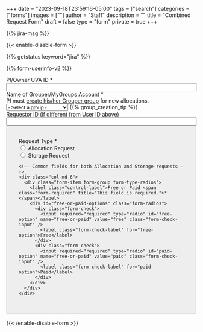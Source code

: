 +++
date = "2023-09-18T23:59:16-05:00"
tags = ["search"]
categories = ["forms"]
images = [""]
author = "Staff"
description = ""
title = "Combined Request Form"
draft = false
type = "form"
private = true
+++

{{% jira-msg %}}

<form action="https://uvarc-api.pods.uvarc.io/rest/general-support-request/" method="post" id="combined-request-form" class="needs-validation" novalidate accept-charset="UTF-8">

{{< enable-disable-form >}}

<div class="alert" id="response_message" role="alert" style="padding-bottom:0px;">
  <p id="form_post_response"></p>
</div>
<div>
  <input type="hidden" id="category" name="category" value="">
  <input type="hidden" id="allocation_type" name="Allocation Type" value="Combined Allocation and Storage Request">
  <input type="hidden" id="request_title" name="request_title" value="Combined Request: Allocation or Storage" />

  {{% getstatus keyword="jira" %}}

  {{% form-userinfo-v2 %}}

<!-- Requestor Information -->
<div class="form-item form-group form-type-textfield form-group">
  <label class="control-label" for="pi-uva-id">PI/Owner UVA ID <span class="form-required" title="This field is required.">*</span></label>
  <input required="required" class="form-control form-text required" type="text" id="pi-uva-id" name="pi-uva-id" value="" size="60" maxlength="128" />
</div>

<div class="form-item form-group form-item form-type-select form-group"> 
  <label class="control-label" for="mygroups-group">Name of Grouper/MyGroups Account <span class="form-required" title="This field is required.">*</span></label>
  <span style="font-weight:normal;"><br />PI must <a href="https://in.virginia.edu/how-to-request-group" target="_new">create his/her Grouper group</a> for new allocations.</span>
  <select required="required" class="form-control form-select required" id="mygroups-group" name="mygroups-group">
    <option value="">- Select a group -</option>
    <option value="it_research_group1">IT Research Group 1</option>
    <option value="it_research_group2">IT Research Group 2</option>
    <option value="it_dev_team1">IT Development Team 1</option>
    <option value="it_security_team">IT Security Team</option>
    <option value="it_infrastructure_group">IT Infrastructure Group</option>
  </select>
  {{% group_creation_tip %}}
</div>

<div class="form-item form-group form-type-textfield form-group">
  <label class="control-label" for="requestor-id">Requestor ID (if different from User ID above)</label>
  <input class="form-control form-text" type="text" id="requestor-id" name="requestor-id" value="" size="60" maxlength="128" />
</div>

<div class="container" style="padding:2rem;background-color:#eee;border:solid 1px #ccc;margin-bottom:1rem;">
  <div class="row">
    <!-- Request Type selection -->
    <div class="col-md-6">
      <div class="form-item form-group form-type-radios"> 
        <label class="control-label">Request Type <span class="form-required" title="This field is required.">*</span></label>
        <div id="request-type-options" class="form-radios">
          <div class="form-check">
            <input required="required" type="radio" id="request-type-allocation" name="request-type" value="allocation" class="form-check-input" />
            <label class="form-check-label" for="request-type-allocation">Allocation Request</label>
          </div>
          <div class="form-check">
            <input required="required" type="radio" id="request-type-storage" name="request-type" value="storage" class="form-check-input" />
            <label class="form-check-label" for="request-type-storage">Storage Request</label>
          </div>
        </div>
      </div>
    </div>

    <!-- Common fields for both Allocation and Storage requests -->
    <div class="col-md-6">
      <div class="form-item form-group form-type-radios"> 
        <label class="control-label">Free or Paid <span class="form-required" title="This field is required.">*</span></label>
        <div id="free-or-paid-options" class="form-radios">
          <div class="form-check">
            <input required="required" type="radio" id="free-option" name="free-or-paid" value="free" class="form-check-input" />
            <label class="form-check-label" for="free-option">Free</label>
          </div>
          <div class="form-check">
            <input required="required" type="radio" id="paid-option" name="free-or-paid" value="paid" class="form-check-input" />
            <label class="form-check-label" for="paid-option">Paid</label>
          </div>
        </div>
      </div>
    </div>
  </div>
</div>

<!-- Allocation Request Fields -->
<div id="allocation-fields" style="display: none; margin-top:1em; padding:2rem;background-color:#eee;border:solid 1px #ccc">
  <h3>Allocation Request</h3> 
  <hr size="1" />
  <div class="form-item form-group form-type-radios form-group"> 
    <label class="control-label">New or Renewal <span class="form-required" title="This field is required.">*</span></label>
    <div class="row">
      <div id="new-or-renewal-options" class="form-radios col">
        <div class="form-item form-type-radio radio">
          <input required="required" type="radio" id="new-or-renewal-1" name="new-or-renewal" value="new" checked="checked" class="form-radio" />
          <label class="control-label" for="new-or-renewal-1">New</label>
        </div>
        <div class="form-item form-type-radio radio">
          <input required="required" type="radio" id="new-or-renewal-2" name="new-or-renewal" value="renewal" class="form-radio" />
          <label class="control-label" for="new-or-renewal-2">Renewal</label>
        </div>
      </div>
      <div class="help-block col">If this is your first request, select New. Otherwise select Renewal.</div>
    </div>
  </div>
  
  <!-- Project Name for New Allocation (Initially hidden) -->
  <div id="new-project-name-container" style="display: none; margin-top:1em;">
    <div class="form-item form-group form-type-textfield form-group">
      <label class="control-label" for="new-project-name">Project Name <span class="form-required" title="This field is required.">*</span></label>
      <input required="required" class="form-control form-text required" type="text" id="new-project-name" name="new-project-name" value="" size="60" maxlength="128" />
    </div>
  </div>

<!-- Existing Projects for Renewal (Initially hidden) -->
<div id="existing-projects-allocation" style="display: none; margin-top:1em;">
  <label class="control-label">Select Existing Project <span class="form-required" title="This field is required.">*</span></label>
  <table class="table table-bordered table-hover">
    <thead>
      <tr>
        <th>Select</th>
        <th>Project Name</th>
        <th>Number of SUs</th>
        <th>Data Science Capstone</th>
      </tr>
    </thead>
    <tbody>
      <tr class="project-row" data-project="project1">
        <td>
          <input type="radio" id="project1-allocation" name="existing-project-allocation" value="project1" class="form-radio project-select">
        </td>
        <td><label for="project1-allocation">Project 1</label></td>
        <td>50,000</td>
        <td>Yes</td>
      </tr>
      <tr class="project-row" data-project="project2">
        <td>
          <input type="radio" id="project2-allocation" name="existing-project-allocation" value="project2" class="form-radio project-select">
        </td>
        <td><label for="project2-allocation">Project 2</label></td>
        <td>100,000</td>
        <td>No</td>
      </tr>
      <tr class="project-row" data-project="project3">
        <td>
          <input type="radio" id="project3-allocation" name="existing-project-allocation" value="project3" class="form-radio project-select">
        </td>
        <td><label for="project3-allocation">Project 3</label></td>
        <td>75,000</td>
        <td>Yes</td>
      </tr>
    </tbody>
  </table>
</div>

<!-- School of Data Science Capstone project field -->
<div id="capstone-project-container" style="display: none; margin-top:1em;">
  <div class="form-item form-group form-type-radios form-group"> 
    <label class="control-label">Is this allocation for a School of Data Science Capstone project? <span class="form-required" title="This field is required.">*</span></label>
    <div class="row">
      <div id="for-capstone" class="form-radios col">
        <div class="form-item form-type-radio radio">
          <input required="required" type="radio" id="for-capstone-yes" name="for-capstone" value="yes" class="form-radio" />
          <label class="control-label" for="for-capstone-yes">Yes</label>
        </div>
        <div class="form-item form-type-radio radio">
          <input required="required" type="radio" id="for-capstone-no" name="for-capstone" value="no" checked="checked" class="form-radio" />
          <label class="control-label" for="for-capstone-no">No</label>
        </div>
      </div>
    </div>
  </div>
</div>

  <div class="form-item form-type-textarea form-group"> 
    <label class="control-label" id="new-descr" for="project-description">Description of Research Project <span class="form-required" title="This field is required.">*</span></label>
    <label class="control-label" id="renewal-descr" for="project-description" style="display: none; margin-top:1em;"">Briefly describe how you have used Rivanna/Afton in your research. Please include conference presentations, journal articles, other publications, or grant proposals that cite Rivanna. <span class="form-required" title="This field is required.">*</span></label>
    <div class="form-textarea-wrapper resizable"><textarea required="required" class="form-control form-textarea required" id="project-description" name="project-description" cols="60" rows="8"></textarea>
    </div>
  </div>
</div>

<!-- Storage Request Fields -->
<div id="storage-fields" style="display: none; margin-top:1em; padding:2rem;background-color#eee;border:solid 1px #ccc">
  <h3>Storage Request</h3>
  <hr size="1" />
  <div class="row">
  <div class="col form-item form-group form-item form-type-radios form-group"> 
    <label class="control-label" for="type-of-request">New or Change Existing<span class="form-required" title="This field is required.">*</span></label>
    <div id="type-of-request" class="form-radios">
      <div class="form-item form-type-radio radio">
        <input required="required" type="radio" id="type-of-request-1" name="type-of-request" value="new-storage" class="form-radio" control-id="ControlID-10"> &nbsp; Create new storage share
      </div>
      <div class="form-item form-type-radio radio">
        <input required="required" type="radio" id="type-of-request-2" name="type-of-request" value="increase-storage" class="form-radio" control-id="ControlID-11"> &nbsp; Increase size of existing share
      </div>
      <div class="form-item form-type-radio radio">
        <input required="required" type="radio" id="type-of-request-3" name="type-of-request" value="decrease-storage" class="form-radio"> &nbsp; Decrease size of existing share
      </div>
      <div class="form-item form-type-radio radio">
        <input required="required" type="radio" id="type-of-request-4" name="type-of-request" value="retire-storage" class="form-radio"> &nbsp; Retire existing share
      </div>
    </div>
  </div>
    <div class="col form-item form-group">
      <label class="control-label" for="capacity">Space (TB) <span class="form-required" title="This field is required.">*</span></label>
      <input class="form-control required" type="number" min="1" max="200" required="required" id="capacity" name="capacity" value="0" style="width:8rem;" control-id="ControlID-12">
      <p class="tiny">The size of storage to be created/retired, or the amount of the increase/decrease to your storage. Specify in 1TB increments.</p>
    </div>
  </div>

  <!-- Existing Projects for Storage (Initially hidden) -->
  <div id="existing-projects-storage" style="display: none; margin-top:1em;">
    <label class="control-label">Select Existing Project <span class="form-required" title="This field is required.">*</span></label>
    <table class="table table-bordered table-hover">
      <thead>
        <tr>
          <th>Select</th>
          <th>Project Name</th>
          <th>Shared Allocation Space</th>
          <th>Current Storage Size</th>
        </tr>
      </thead>
      <tbody>
        <tr>
          <td>
            <input type="radio" id="project1-storage" name="existing-project-storage" value="project1" class="form-radio">
          </td>
          <td><label for="project1-storage">Project 1</label></td>
          <td>researchLab1</td>
          <td>50 TB</td>
        </tr>
        <tr>
          <td>
            <input type="radio" id="project2-storage" name="existing-project-storage" value="project2" class="form-radio">
          </td>
          <td><label for="project2-storage">Project 2</label></td>
          <td>dataScience2</td>
          <td>1 TB</td>
        </tr>
        <tr>
          <td>
            <input type="radio" id="project3-storage" name="existing-project-storage" value="project3" class="form-radio">
          </td>
          <td><label for="project3-storage">Project 3</label></td>
          <td>bioInformatics3</td>
          <td>2 TB</td>
        </tr>
      </tbody>
    </table>
  </div>
   
  <!-- Storage Platform (Initially hidden) -->
  <div id="storage-platform" style="display: none; margin-top:1em;">
    <div class="col form-item form-group form-item form-type-radios form-group"> 
      <label class="control-label" for="storage-options">Storage Platform <span class="form-required" title="This field is required.">*</span></label>
      <div id="storage-options" class="form-radios">
        <div class="form-item form-type-radio radio disabled">
          <input required="required" type="radio" id="storage-choice1" name="storage-choice" value="Research Project" class="form-radio" /> &nbsp; Research Project Storage ({{< extract_storage_cost type="project" >}})
        </div>
        <div class="form-item form-type-radio radio">
          <input required="required" type="radio" id="storage-choice3" name="storage-choice" value="Research Standard" class="form-radio" checked="checked" /> &nbsp; Research Standard Storage ({{< extract_storage_cost type="standard" >}})
        </div>
        <div class="form-item form-type-radio radio">
          <input required="required" type="radio" id="storage-choice4" name="storage-choice" value="High-Security Research Standard" class="form-radio" /> &nbsp; High-Security Research Standard Storage ({{< extract_storage_cost type="high-security-standard" >}})
        </div>
        <div class="form-item form-type-radio radio">
          <input required="required" type="radio" id="storage-choice2" name="storage-choice" value="ivy" class="form-radio" /> &nbsp; Ivy Central Storage ({{< extract_storage_cost type="ivy" >}})
        </div>
      </div>
    </div>
    <div class="col form-item form-group">
      <div id="standard-data" style="border: solid 1px #ccc; padding:1rem; background-color:#cae6d2; font-size:90%;" class="form-text text-muted"><h6>Internal Use / Public Data</h6>This storage platform is appropriate for public or internal use data.</div>
      <div id="sensitive-data" style="border: solid 1px #ccc; padding:1rem; background-color:#e6caca; font-size:90%; display: none;" class="form-text text-muted"><h6>Sensitive / Highly Sensitive Data</h6>This storage platform is appropriate for highly sensitive data such as HIPAA, FERPA, CUI, etc.</div>
    </div>
  </div>

  <!-- Shared Space Name (Initially hidden) -->
  <div id="shared-space-name-container" style="display: none; margin-top:1em;">
    <div class="form-item form-type-textarea form-group">
      <label class="control-label" for="shared-space-name">Shared Space Name <span class="form-required" title="This field is required.">*</span></label>
      <input required="required" class="form-control form-text required" type="text" id="shared-space-name" name="shared-space-name" value="" size="40" maxlength="40" style="width:14rem;font-family:courier;" />
      <p class="tiny">This is the name to be applied to your shared storage space. By default, the space will be named according to the Grouper/MyGroups group associated with the storage request. If you would prefer a different identifier, indicate the name for the space.</p>
    </div>
  </div>

  <!-- Project Title (Initially hidden) -->
  <div id="project-title-container" style="display: none; margin-top:1em;">
    <div class="form-item form-group form-item form-type-textarea form-group"> 
      <label class="control-label" for="project-title">Project Title <span class="form-required" title="This field is required.">*</span></label>
      <input required="required" class="form-control form-text required" type="text" id="project-title" name="project-title" value="" size="200" maxlength="200" />
    </div>
  </div>
</div>

<!-- Billing Information Section (Initially hidden) -->
<div id="billing-information" style="display: none; margin-top:1em; padding:2rem;background-color#eee;border:solid 1px #ccc;">
  <h3>Payment Information</h3>
  <hr size="1" />
  <div class="form-item form-group form-type-textfield form-group">
    <label class="control-label" for="fdm-id">FDM ID <span class="form-required" title="This field is required.">*</span></label>
    <input required="required" class="form-control form-text required" type="text" id="fdm-id" name="fdm-id" value="" size="60" maxlength="128" />
  </div>
  {{% billing-fdm %}}
</div>

<!-- Data Agreement and Submit Button (outside of both allocation and storage fields) -->
<div id="common-fields" style="display: none; margin-top:1em; padding:2rem;background-color#eee;border:solid 1px #ccc">
  <div class="form-check form-item form-group" style="margin-top:1rem;">
    <label class="control-label" for="data-agreement">Data Agreement <span class="form-required" title="This field is required.">*</span></label>
    <label class="form-check-label" for="data-agreement">
      The owner of these services assumes all responsibility for complying with state, federal, and international data retention laws. Researchers may be required to keep data securely stored for years after a project has ended and should plan accordingly. University of Virginia researchers are strongly encouraged to use the <a href="https://recordsmanagement.virginia.edu/urma/overview" target="_new" style="font-weight:bold;">University Records Management Application (URMA)</a>, a web-based tool that automatically tracks when data can be safely transferred or destroyed.
    </label>
  </div>
  <div class="form-item form-group">
    <input class="form-check-input required" style="margin-left:4rem;" type="checkbox" value="" id="data-agreement">&nbsp;&nbsp; I understand
  </div>

  <div class="form-actions" id="submit-div" style="margin-top:1rem;">
    <hr size="1" style="">
    <p style="font-size:80%;">Please submit the form only once. If you receive an error message after submitting this request, please check your email to confirm that the submission completed.</p>
    <button class="button-primary btn btn-primary form-submit" id="submit" type="submit" name="op" value="Submit" disabled="">Submit</button>
  </div>
</div>

{{< /enable-disable-form >}}
</form>

<script type="text/javascript" src="/js/user-session-v2.js"></script>
<script type="text/javascript" src="/js/response-message.js"></script>
<!-- <script type="text/javascript" src="/js/combined-form-scroll-fix.js"></script> -->
<script type="text/javascript" src="/js/combined-request-form.js"></script>
<script type="text/javascript" src="/js/allocation-request.js"></script>